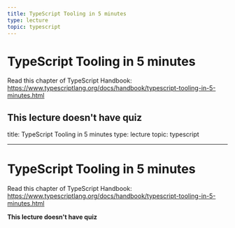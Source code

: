 ```yaml
---
title: TypeScript Tooling in 5 minutes
type: lecture
topic: typescript
---
```


# TypeScript Tooling in 5 minutes

Read this chapter of TypeScript Handbook: https://www.typescriptlang.org/docs/handbook/typescript-tooling-in-5-minutes.html

## **This lecture doesn't have quiz**

title: TypeScript Tooling in 5 minutes
type: lecture
topic: typescript

---

# TypeScript Tooling in 5 minutes

Read this chapter of TypeScript Handbook: https://www.typescriptlang.org/docs/handbook/typescript-tooling-in-5-minutes.html

**This lecture doesn't have quiz**
